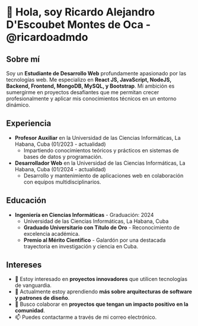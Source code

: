 # 👋 Hola, soy Ricardo Alejandro D'Escoubet Montes de Oca  - @ricardoadmdo

## Sobre mí
Soy un **Estudiante de Desarrollo Web** profundamente apasionado por las tecnologías web. Me especializo en **React JS, JavaScript, NodeJS, Backend, Frontend, MongoDB, MySQL, y Bootstrap**. Mi ambición es sumergirme en proyectos desafiantes que me permitan crecer profesionalmente y aplicar mis conocimientos técnicos en un entorno dinámico.

## Experiencia
- **Profesor Auxiliar** en la Universidad de las Ciencias Informáticas, La Habana, Cuba (01/2023 - actualidad)
  - Impartiendo conocimientos teóricos y prácticos en sistemas de bases de datos y programación.
- **Desarrollador Web** en la Universidad de las Ciencias Informáticas, La Habana, Cuba (01/2024 - actualidad)
  - Desarrollo y mantenimiento de aplicaciones web en colaboración con equipos multidisciplinarios.

## Educación
- **Ingeniería en Ciencias Informáticas** - Graduación: 2024
  - Universidad de las Ciencias Informáticas, La Habana, Cuba
  - **Graduado Universitario con Título de Oro** - Reconocimiento de excelencia académica.
  - **Premio al Mérito Científico** - Galardón por una destacada trayectoria en investigación y ciencia en Cuba.

## Intereses
- 👀 Estoy interesado en **proyectos innovadores** que utilicen tecnologías de vanguardia.
- 🌱 Actualmente estoy aprendiendo **más sobre arquitecturas de software y patrones de diseño**.
- 💞️ Busco colaborar en **proyectos que tengan un impacto positivo en la comunidad**.
- 📫 Puedes contactarme a través de mi correo electrónico.

<!---
ricardoadmdo/ricardoadmdo es un repositorio ✨ especial ✨ porque su `README.md` (este archivo) aparece en tu perfil de GitHub.
Puedes hacer clic en el enlace de vista previa para echar un vistazo a tus cambios.
--->
